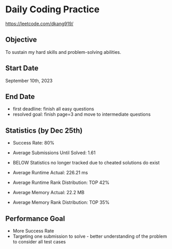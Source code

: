 # Daily Coding Practice 
https://leetcode.com/dkang919/

## Objective
To sustain my hard skills and problem-solving abilities.

## Start Date
September 10th, 2023

## End Date
- first deadline: finish all easy questions
- resolved goal: finish page=3 and move to intermediate questions

## Statistics (by Dec 25th)
- Success Rate: 80%
- Average Submissions Until Solved: 1.61
  
- BELOW Statistics no longer tracked due to cheated solutions do exist
- Average Runtime Actual: 226.21 ms
- Average Runtime Rank Distribution: TOP 42%
- Average Memory Actual: 22.2 MB
- Average Memory Rank Distribution: TOP 35%

## Performance Goal
- More Success Rate
- Targeting one submission to solve - better understanding of the problem to consider all test cases
